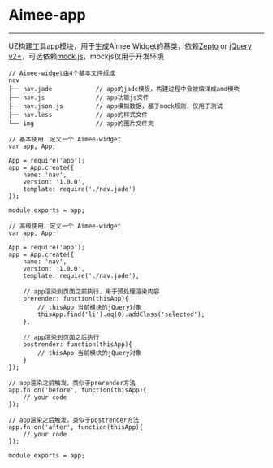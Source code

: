 # Aimee-app

----
UZ构建工具app模块，用于生成Aimee Widget的基类，依赖[Zepto](http://www.zeptojs.cn/) or [jQuery v2+](http://jquery.com/)，可选依赖[mock.js](http://mockjs.com/)，mockjs仅用于开发环境


```
// Aimee-widget由4个基本文件组成
nav
├── nav.jade 			// app的jade模板，构建过程中会被编译成amd模块
├── nav.js 				// app功能js文件
├── nav.json.js 		// app模拟数据，基于mock规则，仅用于测试
├── nav.less 			// app的样式文件
└── img 				// app的图片文件夹
```

```
// 基本使用，定义一个 Aimee-widget
var app, App;

App = require('app');
app = App.create({
	name: 'nav',
	version: '1.0.0',
	template: require('./nav.jade')
});

module.exports = app;
```


```
// 高级使用，定义一个 Aimee-widget
var app, App;

App = require('app');
app = App.create({
	name: 'nav',
	version: '1.0.0',
	template: require('./nav.jade'),

	// app渲染到页面之前执行，用于预处理渲染内容
	prerender: function(thisApp){
		// thisApp 当前模块的jQuery对象
		thisApp.find('li').eq(0).addClass('selected');
	},

	// app渲染到页面之后执行
	postrender: function(thisApp){
		// thisApp 当前模块的jQuery对象
	}
});

// app渲染之前触发，类似于prerender方法
app.fn.on('before', function(thisApp){
	// your code
});

// app渲染之后触发，类似于postrender方法
app.fn.on('after', function(thisApp){
	// your code
});

module.exports = app;
```
